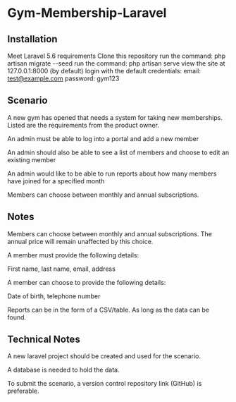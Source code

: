 # Gym-Membership-Laravel

## Installation

Meet Laravel 5.6 requirements
Clone this repository
run the command: php artisan migrate --seed
run the command: php artisan serve
view the site at 127.0.0.1:8000 (by default)
login with the default credentials:
email: test@example.com
password: gym123

## Scenario

A new gym has opened that needs a system for taking new memberships. Listed are the requirements from the product owner.

An admin must be able to log into a portal and add a new member

An admin should also be able to see a list of members and choose to edit an existing member

An admin would like to be able to run reports about how many members have joined for a specified month

Members can choose between monthly and annual subscriptions.

## Notes

Members can choose between monthly and annual subscriptions. The annual price will remain unaffected by this choice.

A member must provide the following details:

First name, last name, email, address

A member can choose to provide the following details:

Date of birth, telephone number

Reports can be in the form of a CSV/table. As long as the data can be found.

## Technical Notes

A new laravel project should be created and used for the scenario.

A database is needed to hold the data.

To submit the scenario, a version control repository link (GitHub) is preferable.


